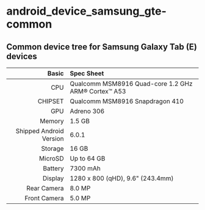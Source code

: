 # android_device_samsung_gte-common

## Common device tree for Samsung Galaxy Tab (E) devices

Basic   | Spec Sheet
-------:|:-------------------------
CPU     | Qualcomm MSM8916 Quad-core 1.2 GHz ARM® Cortex™ A53
CHIPSET | Qualcomm MSM8916 Snapdragon 410
GPU     | Adreno 306
Memory  | 1.5 GB
Shipped Android Version | 6.0.1
Storage | 16 GB
MicroSD | Up to 64 GB
Battery | 7300 mAh
Display | 1280 x 800 (qHD), 9.6" (243.4mm)
Rear Camera  | 8.0 MP
Front Camera | 5.0 MP
